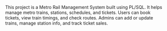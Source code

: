 This project is a Metro Rail Management System built using PL/SQL. It helps manage metro trains, stations, schedules, and tickets. 
Users can book tickets, view train timings, and check routes. Admins can add or update trains, manage station info, and track ticket sales.

